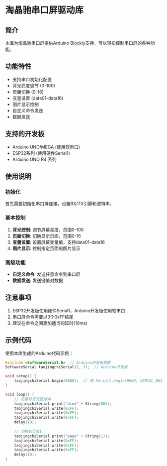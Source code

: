 # 淘晶驰串口屏驱动库

## 简介
本库为淘晶驰串口屏提供Arduino Blockly支持，可以轻松控制串口屏的各种功能。

## 功能特性
- 支持串口初始化配置
- 背光亮度调节 (0-100)
- 页面切换 (0-16)
- 变量设置 (data01-data16)
- 图片显示控制
- 自定义命令发送
- 数据发送

## 支持的开发板
- Arduino UNO/MEGA (使用软串口)
- ESP32系列 (使用硬件Serial1)
- Arduino UNO R4 系列

## 使用说明

### 初始化
首先需要初始化串口屏连接，设置RX/TX引脚和波特率。

### 基本控制
1. **背光控制**: 调节屏幕亮度，范围0-100
2. **页面切换**: 切换显示页面，范围0-16
3. **变量设置**: 设置屏幕变量值，支持data01-data16
4. **图片显示**: 控制指定页面的图片显示

### 高级功能
- **自定义命令**: 发送任意命令到串口屏
- **数据发送**: 发送键值对数据

## 注意事项
1. ESP32开发板使用硬件Serial1，Arduino开发板使用软串口
2. 串口屏命令需要以3个0xFF结尾
3. 建议在命令之间添加适当的延时(10ms)

## 示例代码
使用本库生成的Arduino代码示例：
```cpp
#include <SoftwareSerial.h>  // Arduino开发板需要
SoftwareSerial taojingchiSerial(2, 3);  // Arduino开发板

void setup() {
    taojingchiSerial.begin(9600);  // 或 Serial1.begin(9600, SERIAL_8N1, 2, 3); ESP32
}

void loop() {
    // 设置背光亮度为80
    taojingchiSerial.print("dim=" + String(80));
    taojingchiSerial.write(0xFF);
    taojingchiSerial.write(0xFF); 
    taojingchiSerial.write(0xFF);
    delay(10);
    
    // 切换到页面1
    taojingchiSerial.print("page" + String(1));
    taojingchiSerial.write(0xFF);
    taojingchiSerial.write(0xFF);
    taojingchiSerial.write(0xFF);
    delay(10);
}
```